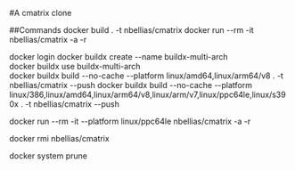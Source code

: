 #A cmatrix clone

##Commands
docker build . -t nbellias/cmatrix
docker run --rm -it nbellias/cmatrix -a -r

docker login 
docker buildx create --name buildx-multi-arch          
docker buildx use buildx-multi-arch      
docker buildx build --no-cache --platform linux/amd64,linux/arm64/v8 . -t nbellias/cmatrix --push
docker buildx build --no-cache --platform linux/386,linux/amd64,linux/arm64/v8,linux/arm/v7,linux/ppc64le,linux/s390x  . -t nbellias/cmatrix --push

docker run --rm -it --platform linux/ppc64le  nbellias/cmatrix -a -r

docker rmi nbellias/cmatrix

docker system prune
